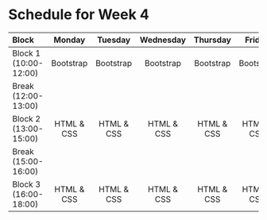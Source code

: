 # Schedule for Week 4

| Block                 |   Monday   |  Tuesday   | Wednesday  |  Thursday  |   Friday   |  Saturday  |
| :-------------------- | :--------: | :--------: | :--------: | :--------: | :--------: | :--------: |
| Block 1 (10:00-12:00) | Bootstrap  | Bootstrap  | Bootstrap  | Bootstrap  | Bootstrap  | Bootstrap  |
| Break (12:00-13:00)   |
| Block 2 (13:00-15:00) | HTML & CSS | HTML & CSS | HTML & CSS | HTML & CSS | HTML & CSS | HTML & CSS |
| Break (15:00-16:00)   |
| Block 3 (16:00-18:00) | HTML & CSS | HTML & CSS | HTML & CSS | HTML & CSS | HTML & CSS | HTML & CSS |